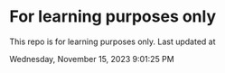 # For learning purposes only
This repo is for learning purposes only.
Last updated at

Wednesday, November 15, 2023 9:01:25 PM

